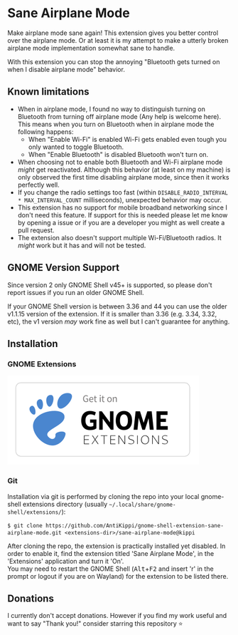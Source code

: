 # Sane Airplane Mode

Make airplane mode sane again! This extension gives you better control over the airplane mode. Or at least it is my attempt to make a utterly broken airplane mode implementation somewhat sane to handle.

With this extension you can stop the annoying "Bluetooth gets turned on when I disable airplane mode" behavior.


## Known limitations

 - When in airplane mode, I found no way to distinguish turning on Bluetooth from turning off airplane mode (Any help is welcome here).  
   This means when you turn on Bluetooth when in airplane mode the following happens:
   - When "Enable Wi-Fi" is enabled Wi-Fi gets enabled even tough you only wanted to toggle Bluetooth.
   - When "Enable Bluetooth" is disabled Bluetooth won't turn on.
 - When choosing not to enable both Bluetooth and Wi-Fi airplane mode _might_ get reactivated. Although this behavior (at least on my machine) is only observed the first time disabling airplane mode, since then it works perfectly well.
 - If you change the radio settings too fast (within `DISABLE_RADIO_INTERVAL * MAX_INTERVAL_COUNT` milliseconds), unexpected behavior may occur.
 - This extension has no support for mobile broadband networking since I don't need this feature. If support for this is needed please let me know by opening a issue or if you are a developer you might as well create a pull request.
 - The extension also doesn't support multiple Wi-Fi/Bluetooth radios. It _might_ work but it has and will not be tested.


 ## GNOME Version Support
Since version 2 only GNOME Shell v45+ is supported, so please don't report issues if you run an older GNOME Shell.

If your GNOME Shell version is between 3.36 and 44 you can use the older v1.1.15 version of the extension. If it is smaller than 3.36 (e.g. 3.34, 3.32, etc), the v1 version _may_ work fine as well but I can't guarantee for anything.


## Installation

### GNOME Extensions

[!["Install from extensions.gnome.org"](ego.svg)](https://extensions.gnome.org/extension/4604/)

### Git

Installation via git is performed by cloning the repo into your local gnome-shell extensions directory (usually `~/.local/share/gnome-shell/extensions/`):

    $ git clone https://github.com/AntiKippi/gnome-shell-extension-sane-airplane-mode.git <extensions-dir>/sane-airplane-mode@kippi

After cloning the repo, the extension is practically installed yet disabled. In order to enable it, find the extension titled 'Sane Airplane Mode', in the 'Extensions' application and turn it 'On'.  
You may need to restart the GNOME Shell (<kbd>Alt</kbd>+<kbd>F2</kbd> and insert 'r' in the prompt or logout if you are on Wayland) for the extension to be listed there.


## Donations
I currently don't accept donations. However if you find my work useful and want to say "Thank you!" consider starring this repository ⭐

